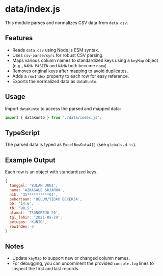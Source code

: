 # data/index.js

This module parses and normalizes CSV data from `data.csv`.

## Features
- Reads `data.csv` using Node.js ESM syntax.
- Uses `csv-parse/sync` for robust CSV parsing.
- Maps various column names to standardized keys using a `keyMap` object (e.g., `NAMA PASIEN` and `NAMA` both become `nama`).
- Removes original keys after mapping to avoid duplicates.
- Adds a `rowIndex` property to each row for easy reference.
- Exports the normalized data as `dataKunto`.

## Usage
Import `dataKunto` to access the parsed and mapped data:
```js
import { dataKunto } from './data/index.js';
```

## TypeScript
The parsed data is typed as `ExcelRowData4[]` (see `globals.d.ts`).

## Example Output
Each row is an object with standardized keys.
```js
{
  tanggal: 'BULAN JUNI',
  nama: 'AZKAGALE SUJARWO',
  nik: '35**********01',
  pekerjaan: 'BELUM/TIDAK BEKERJA',
  bb: '14,6',
  tb: '98,5',
  alamat: 'TSONOREJO 20',
  tgl_lahir: '2021-08-29',
  petugas: 'KUNTO',
  rowIndex: 0
}
```

## Notes
- Update `keyMap` to support new or changed column names.
- For debugging, you can uncomment the provided `console.log` lines to inspect the first and last records.
